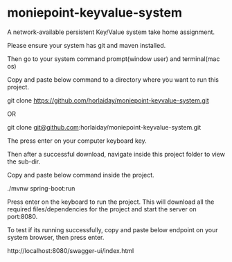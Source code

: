 # moniepoint-keyvalue-system
A network-available persistent Key/Value system take home assignment.


Please ensure your system has git and maven installed.

Then go to your system command prompt(window user) and terminal(mac os)

Copy and paste below command to a directory where you want to run this project.

git clone https://github.com/horlaiday/moniepoint-keyvalue-system.git

OR

git clone git@github.com:horlaiday/moniepoint-keyvalue-system.git

The press enter on your computer keyboard key.

Then after a successful download, navigate inside this project folder to view the sub-dir.

Copy and paste below command inside the project.

  ./mvnw spring-boot:run

Press enter on the keyboard to run the project.
This will download all the required files/dependencies for the project and start the server on port:8080.

To test if its running successfully, copy and paste below endpoint on your system browser, then press enter.

http://localhost:8080/swagger-ui/index.html